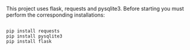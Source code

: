 This project uses flask, requests and pysqlite3. Before starting you must perform the corresponding installations:

<code>
pip install requests
pip install pysqlite3
pip install flask
</code>

